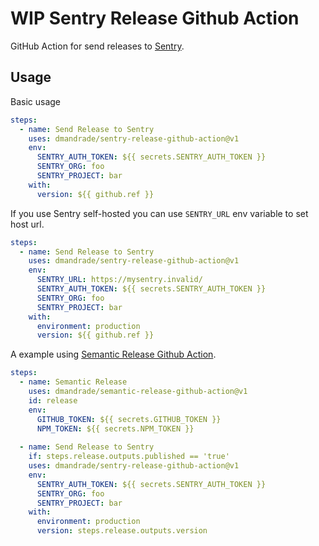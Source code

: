 # WIP Sentry Release Github Action

GitHub Action for send releases to [Sentry](https://docs.sentry.io/workflow/releases/). 

## Usage

Basic usage

```yaml
steps:
  - name: Send Release to Sentry
    uses: dmandrade/sentry-release-github-action@v1
    env:
      SENTRY_AUTH_TOKEN: ${{ secrets.SENTRY_AUTH_TOKEN }}
      SENTRY_ORG: foo
      SENTRY_PROJECT: bar
    with:
      version: ${{ github.ref }}
```

If you use Sentry self-hosted you can use ``SENTRY_URL`` env variable to set host url.

```yaml
steps:
  - name: Send Release to Sentry
    uses: dmandrade/sentry-release-github-action@v1
    env:
      SENTRY_URL: https://mysentry.invalid/
      SENTRY_AUTH_TOKEN: ${{ secrets.SENTRY_AUTH_TOKEN }}
      SENTRY_ORG: foo
      SENTRY_PROJECT: bar
    with:
      environment: production
      version: ${{ github.ref }}
```

A example using [Semantic Release Github Action](https://github.com/dmandrade/semantic-release-github-action/).

```yaml
steps:
  - name: Semantic Release
    uses: dmandrade/semantic-release-github-action@v1
    id: release
    env:
      GITHUB_TOKEN: ${{ secrets.GITHUB_TOKEN }}
      NPM_TOKEN: ${{ secrets.NPM_TOKEN }}
      
  - name: Send Release to Sentry
    if: steps.release.outputs.published == 'true'
    uses: dmandrade/sentry-release-github-action@v1
    env:
      SENTRY_AUTH_TOKEN: ${{ secrets.SENTRY_AUTH_TOKEN }}
      SENTRY_ORG: foo
      SENTRY_PROJECT: bar
    with:
      environment: production
      version: steps.release.outputs.version
```
